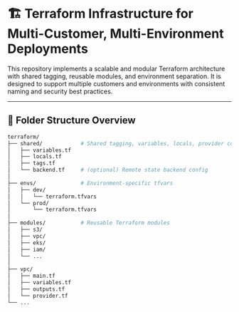 <!-- \x1b[[0-9;]*m  -->
# 🏗️ Terraform Infrastructure for Multi-Customer, Multi-Environment Deployments

This repository implements a scalable and modular Terraform architecture with shared tagging, reusable modules, and environment separation. It is designed to support multiple customers and environments with consistent naming and security best practices.

---

## 📂 Folder Structure Overview

```bash
terraform/
├── shared/            # Shared tagging, variables, locals, provider config
│   ├── variables.tf
│   ├── locals.tf
│   ├── tags.tf
│   └── backend.tf     # (optional) Remote state backend config
│
├── envs/              # Environment-specific tfvars
│   ├── dev/
│   │   └── terraform.tfvars
│   └── prod/
│       └── terraform.tfvars
│
├── modules/           # Reusable Terraform modules
│   ├── s3/
│   ├── vpc/
│   ├── eks/
│   ├── iam/
│   └── ...
│
├── vpc/
│   ├── main.tf
│   ├── variables.tf
│   ├── outputs.tf
│   └── provider.tf
└── ...

